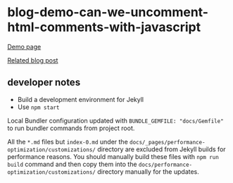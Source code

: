 # blog-demo-can-we-uncomment-html-comments-with-javascript

[Demo page](https://xkema.github.io/blog-demo-can-we-uncomment-html-comments-with-javascript/ "Blog Demo - Can We Uncomment HTML Comments with Javascript")

[Related blog post](https://xkema.github.io/2020/can-we-uncomment-html-comments-with-javascript "Can We Uncomment HTML Comments with JavaScript?")

## developer notes

- Build a development environment for Jekyll
- Use `npm start`

Local Bundler configuration updated with `BUNDLE_GEMFILE: "docs/Gemfile"` to run bundler commands from project root.

All the `*.md` files but `index-0.md` under the `docs/_pages/performance-optimization/customizations/` directory are excluded from Jekyll builds for performance reasons. You should manually build these files with `npm run build` command and then copy them into the `docs/performance-optimization/customizations/` directory manually for the updates.
